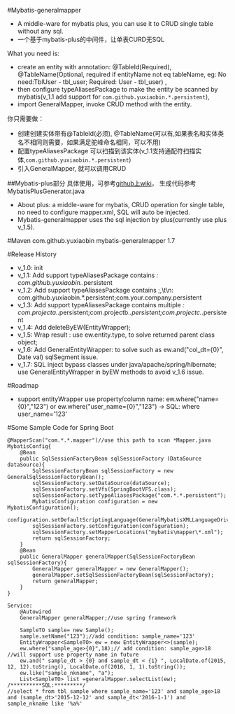 #Mybatis-generalmapper
* A middle-ware for mybatis plus, you can use it to CRUD single table without any sql.
* 一个基于mybatis-plus的中间件，让单表CURD无SQL

What you need is: 
* create an entity with annotation: @TableId(Required), @TableName(Optional, required if entityName not eq tableName, eg: No need:TblUser - tbl\_user; Required: User - tbl\_user) ,
* then configure typeAliasesPackage to make the entity be scanned by mybatis(v_1.1 add support for `com.github.yuxiaobin.*.persistent`),
* import GeneralMapper, invoke CRUD method with the entity.

你只需要做：
* 创建创建实体带有@TableId(必须), @TableName(可以有,如果表名和实体类名不相同则需要，如果满足驼峰命名相同，可以不用)
* 配置typeAliasesPackage 可以扫描到该实体(v_1.1支持通配符扫描实体,`com.github.yuxiaobin.*.persistent`)
* 引入GeneralMapper, 就可以调用CRUD

##Mybatis-plus部分
具体使用，可参考[github上wiki](http://git.oschina.net/juapk/mybatis-plus)， 生成代码参考MybatisPlusGenerator.java
* About plus: a middle-ware for mybatis, CRUD operation for single table, no need to configure mapper.xml, SQL will auto be injected.
* Mybatis-generalmapper uses the sql injection by plus(currently use plus v_1.5).

#Maven
	<dependency>
			<groupId>com.github.yuxiaobin</groupId>
			<artifactId>mybatis-generalmapper</artifactId>
			<version>1.7</version>
		</dependency>

#Release History
* v_1.0: init
* v_1.1: Add support typeAliasesPackage contains *: com.github.yuxiaobin.*.persistent
* v_1.2: Add support typeAliasesPackage contains ;,\t\n: com.github.yuxiaobin.*.persistent;com.your.company.persistent
* v_1.3: Add support typeAliasesPackage contains multiple *: com.projecta.*.persistent;com.projectb.*.persistent;com.projectc.*.persistent
* v_1.4: Add deleteByEW(EntityWrapper);
* v_1.5: Wrap result : use ew.entity.type, to solve returned parent class object;
* v_1.6: Add GeneralEntityWrapper: to solve such as ew.and("col_dt={0}", Date val) sqlSegment issue.
* v_1.7: SQL inject bypass classes under java/apache/spring/hibernate; use GeneralEntityWrapper in byEW methods to avoid v_1.6 issue. 

#Roadmap
* support entityWrapper use property/column name: ew.where("name={0}","123") or ew.where("user_name={0}","123") -> SQL: where user_name='123'


#Some Sample Code for Spring Boot
	
	@MapperScan("com.*.*.mapper")//use this path to scan *Mapper.java
	MybatisConfig{
		@Bean
		public SqlSessionFactoryBean sqlSessionFactory (DataSource dataSource){
			SqlSessionFactoryBean sqlSessionFactory = new GeneralSqlSessionFactoryBean();
			sqlSessionFactory.setDataSource(dataSource);
			sqlSessionFactory.setVfs(SpringBootVFS.class);
			sqlSessionFactory.setTypeAliasesPackage("com.*.*.persistent");
			MybatisConfiguration configuration = new MybatisConfiguration();
			configuration.setDefaultScriptingLanguage(GeneralMybatisXMLLanguageDriver.class);
			sqlSessionFactory.setConfiguration(configuration);
			sqlSessionFactory.setMapperLocations("mybatis\mapper\*.xml");
			return sqlSessionFactory;
		}
		@Bean
		public GeneralMapper generalMapper(SqlSessionFactoryBean sqlSessionFactory){
			GeneralMapper generalMapper = new GeneralMapper();
			generalMapper.setSqlSessionFactoryBean(sqlSessionFactory);
			return generalMapper;
		}
	}
	
	Service:
		@Autowired
		GeneralMapper generalMapper;//use spring framework
		
		SampleTO sample= new Sample();
		sample.setName("123");//add condition: sample_name='123'
		EntityWrapper<SampleTO> ew = new EntityWrapper<>(sample);
		ew.where("sample_age>{0}",18);// add condition: sample_age>18 //will support use property name in future
		ew.and(" sample_dt > {0} and sample_dt < {1} ", LocalDate.of(2015, 12, 12).toString(), LocalDate.of(2016, 1, 1).toString());
		ew.like("sample_nkname", "a");
		List<SampleTO> list =generalMapper.selectList(ew);
	/**********SQL:*********/
	//select * from tbl_sample where sample_name='123' and sample_age>18 and (sample_dt>'2015-12-12' and sample_dt<'2016-1-1') and sample_nkname like '%a%'
